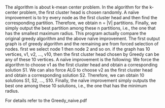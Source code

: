 The algorithm is about k-mean center problem. In the algorithm for the k-center problem, the first cluster head is chosen randomly. A naïve improvement is to try every node as the first cluster head and then find the corresponding partition. Therefore, we obtain n = |V| partitions. Finally, we simply output the best partition among these n partitions, i.e., the one that has the smallest maximum radius. This program actually compare the original greedy algorithm and the above naïve improvement. The first output graph is of greedy algorithm and the remaining are from forced selection of nodes. first we select node 1 then node 2 and so on. if the graph has 10 vertices, v1, v2, …, v10, then the first cluster head chosen by Greedy can be any of these 10 vertices. A naïve improvement is the following: We force the algorithm to choose v1 as the first cluster head and obtain a corresponding solution S1. We can also force ALG to choose v2 as the first cluster head and obtain a corresponding solution S2. Therefore, we can obtain 10 solutions S1, S2, …, S10. Finally, the naïve improvement simply outputs the best one among these 10 solutions, i.e., the one that has the minimum radius.

For details refer to the Greedy_naive.pdf
